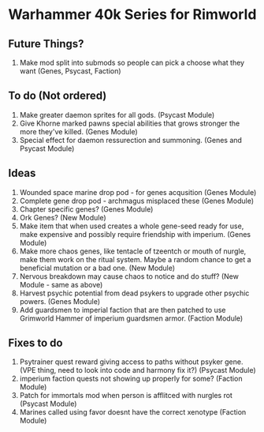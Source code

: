 # Warhammer 40k Series for Rimworld

## Future Things?
1. Make mod split into submods so people can pick a choose what they want (Genes, Psycast, Faction)

## To do (Not ordered)
1. Make greater daemon sprites for all gods. (Psycast Module)
2. Give Khorne marked pawns special abilities that grows stronger the more they've killed. (Genes Module)
3. Special effect for daemon ressurection and summoning. (Genes and Psycast Module)

## Ideas
1. Wounded space marine drop pod - for genes acqusition (Genes Module)
2. Complete gene drop pod - archmagus misplaced these (Genes Module)
3. Chapter specific genes? (Genes Module)
4. Ork Genes? (New Module)
5. Make item that when used creates a whole gene-seed ready for use, make expensive and possibly require friendship with imperium. (Genes Module)
6. Make more chaos genes, like tentacle of tzeentch or mouth of nurgle, make them work on the ritual system. Maybe a random chance to get a beneficial mutation or a bad one. (New Module)
7. Nervous breakdown may cause chaos to notice and do stuff? (New Module - same as above)
8. Harvest psychic potential from dead psykers to upgrade other psychic powers. (Genes Module)
9. Add guardsmen to imperial faction that are then patched to use Grimworld Hammer of imperium guardsmen armor. (Faction Module)

## Fixes to do
1. Psytrainer quest reward giving access to paths without psyker gene. (VPE thing, need to look into code and harmony fix it?) (Psycast Module)
2. imperium faction quests not showing up properly for some? (Faction Module)
3. Patch for immortals mod when person is afflitced with nurgles rot (Psycast Module)
4. Marines called using favor doesnt have the correct xenotype (Faction Module)
